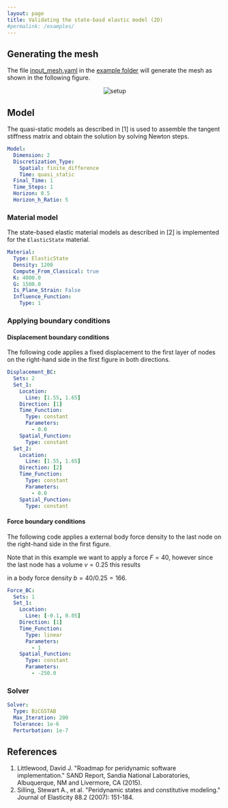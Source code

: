 ```yaml
---
layout: page
title: Validating the state-basd elastic model (2D)
#permalink: /examples/
---
```

<script type="text/x-mathjax-config">
    MathJax.Hub.Config({
      tex2jax: {
        skipTags: ['script', 'noscript', 'style', 'textarea', 'pre'],
        inlineMath: [['$','$']]
      }
    });
  </script>
  <script src="https://cdn.mathjax.org/mathjax/latest/MathJax.js?config=TeX-AMS-MML_HTMLorMML" type="text/javascript"></script>

## Generating the mesh

The file [input_mesh.yaml](https://github.com/nonlocalmodels/NLMech/tree/master/examples/qsModel/2D/input_mesh.yaml) in the [example folder](https://github.com/nonlocalmodels/NLMech/tree/master/examples/qsModel/2D) will generate the mesh as shown in the following figure.

<p id="mesh" align="center">
	<img src="{{ site.url }}/assets/img/qs_2D_mesh.png" alt="setup"  />
</p>

## Model

The quasi-static models as described in [1] is used to assemble the tangent stiffness matrix and obtain the solution by solving Newton steps.

```yaml
Model: 
  Dimension: 2 
  Discretization_Type:
    Spatial: finite_difference
    Time: quasi_static
  Final_Time: 1 
  Time_Steps: 1
  Horizon: 0.5
  Horizon_h_Ratio: 5
```

### Material model

The state-based elastic material models as described in [2] is implemented for the `ElasticState` material.

```yaml
Material: 
  Type: ElasticState 
  Density: 1200
  Compute_From_Classical: true 
  K: 4000.0 
  G: 1500.0
  Is_Plane_Strain: False
  Influence_Function: 
    Type: 1 
```

### Applying boundary conditions

#### Displacement boundary conditions

The following code applies a fixed displacement to the first layer of nodes on the right-hand side in the first figure in both directions. 

```yaml
Displacement_BC: 
  Sets: 2 
  Set_1:  
    Location:   
      Line: [1.55, 1.65]
    Direction: [1] 
    Time_Function: 
      Type: constant 
      Parameters: 
        - 0.0 
    Spatial_Function: 
      Type: constant 
  Set_2:  
    Location:   
      Line: [1.55, 1.65]
    Direction: [2] 
    Time_Function: 
      Type: constant 
      Parameters: 
        - 0.0 
    Spatial_Function: 
      Type: constant 

```

#### Force boundary conditions

The following code applies a external body force density to the last node on the right-hand side in the first figure.

Note that in this example we want to apply a force $F=40$, however since the last node has a volume $v=0.25$ this results

in a body force density $b=40/0.25=166$.

```yaml
Force_BC:
  Sets: 1
  Set_1:
    Location:
      Line: [-0.1, 0.05]
    Direction: [1]
    Time_Function:
      Type: linear
      Parameters:
        - 1
    Spatial_Function:
      Type: constant
      Parameters:
        - -250.0
```

### Solver

```yaml
Solver:
  Type: BiCGSTAB
  Max_Iteration: 200
  Tolerance: 1e-6
  Perturbation: 1e-7
```

## References

1. Littlewood, David J. "Roadmap for peridynamic software implementation." SAND Report, Sandia National Laboratories, Albuquerque, NM and Livermore, CA (2015).
2. Silling, Stewart A., et al. "Peridynamic states and constitutive modeling." Journal of Elasticity 88.2 (2007): 151-184.
